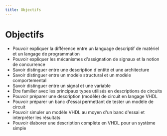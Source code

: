 ```yaml
---
title: Objectifs
---
```

# Objectifs

-   Pouvoir expliquer la différence entre un language descriptif de
    matériel et un langage de programmation
-   Pouvoir expliquer les mécanismes d'assignation de signaux et la
    notion de concurrence
-   Savoir distinguer entre une description d'entité et une architecture
-   Savoir distinguer entre un modèle structural et un modèle
    comportemental
-   Savoir distinguer entre un signal et une variable
-   Être familier avec les principaux types utilisés en descriptions
    de circuits
-   Pouvoir préparer une description (modèle) de circuit en langage VHDL
-   Pouvoir préparer un banc d'essai permettant de tester un modèle de circuit
-   Pouvoir simuler un modèle VHDL au moyen d'un banc d'essai et
    interpréter les résultats
-   Pouvoir élaborer une description complète en VHDL pour un système simple


